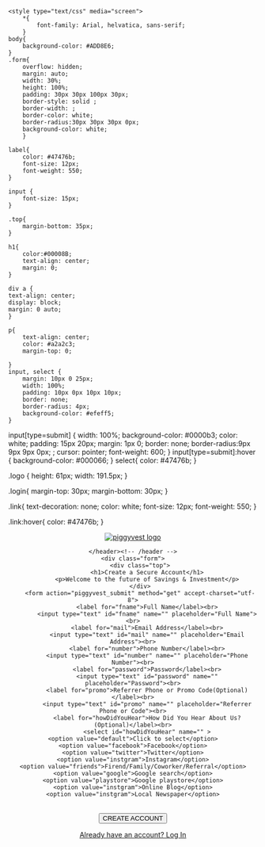 
<!DOCTYPE html>
<html>
<head>
	<meta charset="utf-8">
	<meta http-equiv="X-UA-Compatible" content="IE=edge">
	<title>Dashboard - Piggyvest</title>
	<link rel="stylesheet" href="">

	<style type="text/css" media="screen">
		*{
			font-family: Arial, helvatica, sans-serif;
		}
	body{
		background-color: #ADD8E6;
	}
	.form{
		overflow: hidden;
		margin: auto;
		width: 30%;
		height: 100%;
		padding: 30px 30px 100px 30px;
		border-style: solid ;
		border-width: ;
		border-color: white; 
		border-radius:30px 30px 30px 0px;
		background-color: white;
		}

	label{
		color: #47476b;
		font-size: 12px;
		font-weight: 550;
	}

	input {
		font-size: 15px;
	}

	.top{
		margin-bottom: 35px;
	}

	h1{
		color:#00008B;
		text-align: center;
		margin: 0;
	}
	
	div a {
    text-align: center;
    display: block;
    margin: 0 auto;
	}
	
	p{
		text-align: center;	
		color: #a2a2c3;
		margin-top: 0;

	}
	input, select {
		margin: 10px 0 25px;
		width: 100%;
		padding: 10px 0px 10px 10px;
		border: none;
		border-radius: 4px;
		background-color: #efeff5;
	}
input[type=submit] {
  width: 100%;
  background-color: #0000b3;
  color: white;
  padding: 15px 20px;
  margin: 1px 0;
  border: none;
  border-radius:9px 9px 9px 0px; ;
  cursor: pointer;
  font-weight: 600;
	}
input[type=submit]:hover {
    background-color: #000066;
  }
  select{
  	color: #47476b;
  }

.logo {
	height: 61px;
	width: 191.5px;
	}

.login{
	margin-top: 30px;
	margin-bottom: 30px;
}

.link{
	text-decoration: none;
	color: white;
	font-size: 12px;
	font-weight: 550;
}

.link:hover{
	color: #47476b;
}


</style>
</head>
<body>
	<header id="header" class="">
		<!-- logo should be a link too -->
		<div class="box" >
			<a href=""><img class="logo"  src="https://res.cloudinary.com/wok/image/upload/v1585784418/piggy-png_1__psopv5.png" alt="piggyvest logo"></a>
		</div>
		
	</header><!-- /header -->
	<div class="form">
		<div class="top">
			<h1>Create a Secure Account</h1>
			<p>Welcome to the future of Savings & Investment</p>
		</div>
		<form action="piggyvest_submit" method="get" accept-charset="utf-8">
			<label for="fname">Full Name</label><br>
			<input type="text" id="fname" name="" placeholder="Full Name"><br>
			<label for="mail">Email Address</label><br>
			<input type="text" id="mail" name="" placeholder="Email Address"><br>
			<label for="number">Phone Number</label><br>
			<input type="text" id="number" name="" placeholder="Phone Number"><br>
			<label for="password">Password</label><br>
			<input type="text" id="password" name="" placeholder="Password"><br>
			<label for="promo">Referrer Phone or Promo Code(Optional)</label><br>
			<input type="text" id="promo" name="" placeholder="Referrer Phone or Code"><br>
			<label for="howDidYouHear">How Did You Hear About Us? (Optional)</label><br>
			<select id="howDidYouHear" name="" >
    <option value="default">Click to select</option>
    <option value="facebook">Facebook</option>
    <option value="twitter">Twitter</option>
    <option value="instgram">Instagram</option>
    <option value="friends">Firend/Family/Coworker/Referral</option>
    <option value="google">Google search</option>
    <option value="playstore">Google playstore</option>
    <option value="instgram">Online Blog</option>
    <option value="instgram">Local Newspaper</option>
  </select><br>
  <input type="submit" value="CREATE ACCOUNT">
  		</form>
	</div>
	<div class="login">
	<a class="link" href="">Already have an account? Log In</a>	
	</div>
	
	
</body>
</html>

